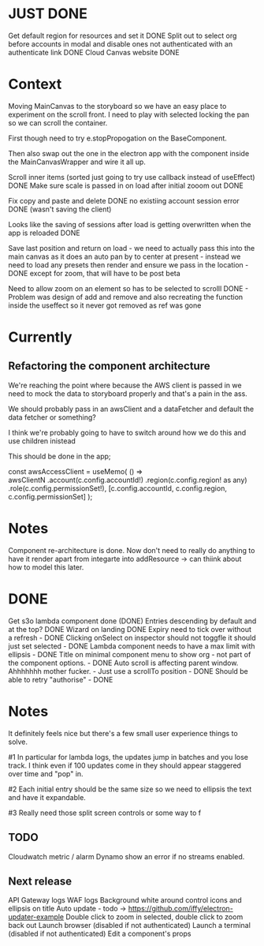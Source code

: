 # JUST DONE

Get default region for resources and set it DONE
Split out to select org before accounts in modal and disable ones not authenticated with an authenticate link DONE
Cloud Canvas website DONE

# Context

Moving MainCanvas to the storyboard so we have an easy place to experiment on the scroll front.
I need to play with selected locking the pan so we can scroll the container.

First though need to try e.stopPropogation on the BaseComponent.

Then also swap out the one in the electron app with the component inside the MainCanvasWrapper and wire it all up.

Scroll inner items (sorted just going to try use callback instead of useEffect) DONE
Make sure scale is passed in on load after initial zooom out DONE

Fix copy and paste and delete DONE
no existiing account session error DONE (wasn't saving the client)

Looks like the saving of sessions after load is getting overwritten when the app is reloaded DONE

Save last position and return on load - we need to actually pass this into the main canvas as it does an auto pan by to center at present - instead we need to load any presets then render and ensure we pass in the location - DONE except for zoom, that will have to be post beta

Need to allow zoom on an element so has to be selected to scrolll DONE - Problem was design of add and remove and also recreating the function inside the useffect so it never got removed as ref was gone

# Currently

## Refactoring the component architecture

We're reaching the point where because the AWS client is passed in we need to mock the data to storyboard properly and that's a pain in the ass.

We should probably pass in an awsClient and a dataFetcher and default the data fetcher or something?

I think we're probably going to have to switch around how we do this and use children inistead

This should be done in the app;

const awsAccessClient = useMemo(
() =>  
awsClientN
.account(c.config.accountId!)
.region(c.config.region! as any)
.role(c.config.permissionSet!),
[c.config.accountId, c.config.region, c.config.permissionSet]
);

# Notes

Component re-architecture is done. Now don't need to really do anything to have it render apart from integarte into addResource -> can thiink about how to model this later.

# DONE

Get s3o lambda component done (DONE)
Entries descending by default and at the top? DONE
Wizard on landing DONE
Expiry need to tick over without a refresh - DONE
Clicking onSelect on inspector should not toggfle it should just set selected - DONE
Lambda component needs to have a max limit with ellipsis - DONE
Title on minimal component menu to show org - not part of the component options. - DONE
Auto scroll is affecting parent window. Ahhhhhhh mother fucker. - Just use a scrollTo position - DONE
Should be able to retry "authorise" - DONE

# Notes

It definitely feels nice but there's a few small user experience things to solve.

#1 In particular for lambda logs, the updates jump in batches and you lose track. I think even if 100 updates come in they should appear staggered
over time and "pop" in.

#2 Each initial entry should be the same size so we need to ellipsis the text and have it expandable.

#3 Really need those split screen controls or some way to f

## TODO

Cloudwatch metric / alarm
Dynamo show an error if no streams enabled.

## Next release

API Gateway logs
WAF logs
Background white around control icons and ellipsis on title
Auto update - todo -> https://github.com/iffy/electron-updater-example
Double click to zoom in selected, double click to zoom back out
Launch browser (disabled if not authenticated)
Launch a terminal (disabled if not authenticated)
Edit a component's props
